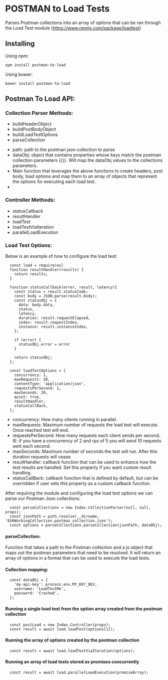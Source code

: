 # POSTMAN to Load Tests
Parses Postman collections into an array of options that can be ran through the Load Test module (https://www.npmjs.com/package/loadtest)

## Installing
Using npm: 
```
npm install postman-to-load
```

Using bower:
```
bower install postman-to-load
```

## Postman To Load API:
### Collection Parser Methods:
* buildHeaderObject
* buildPostBodyObject
* buildLoadTestOptions
* parseCollection
 - path: path to the postman json collection to parse
 - dataObj: object that contains properties whose keys match the postman collection parameters {{}}. Will map the dataObj values to the collections parameters.
 - Main function that leverages the above functions to create headers, post body, load options and map them to an array of objects that represent the options for executing each load test. 
 - 

### Controller Methods:
* statusCallback
* resultHandler
* loadTest
* loadTestViaIteration
* parallelLoadExecution

### Load Test Options:
Below is an example of how to configure the load test:
```
  const load = require(esl
  function resultHandler(results) {
    return results;
  }

  function statusCallback(error, result, latency){
    const status = result.statusCode;
    const body = JSON.parse(result.body);
    const statusObj = {
      data: body.data, 
      status, 
      latency,
      duration: result.requestElapsed,
      index: result.requestIndex,
      instance: result.instanceIndex,
    };

    if (error) {
      statusObj.error = error
    }
    
    return statusObj;
  };

  const loadTestOptions = {
    concurrency: 1,
    maxRequests: 20,
    contentType: 'application/json',
    requestsPerSecond: 1,
    maxSeconds: 20,
    quiet: true,
    resultHandler,
    statusCallBack,
  };
  ```

  - concurrency: How many clients running in parallel.
  - maxRequests: Maximum number of requests the load test will execute. Once reached test will end. 
  - requestsPerSecond: How many requests each client sends per second. IE: if you have a concurrency of 2 and rps of 5 you will send 10 requests sent each second.
  - maxSeconds: Maximum number of seconds the test will run. After this duration requests will cease.
  - resultHandler: callback function that can be used to enhance how the test results are handled. Set this property if you want custom result handling.
  - statusCallBack: callback function that is defined by default, but can be overridden if user sets this property as a custom callback function. 

After  requiring the module and configuring the load test options we can parse our Postman Json collections:
```
  const parseCollections = new Index.CollectionParser(null, null, props);
  const jsonPath = path.resolve(__dirname, 'EXHWorkingCollection.postman_collection.json');
  const options = parseCollections.parseCollection(jsonPath, dataObj);
```
#### parseCollection:
Function that takes a path to the Postman collection and a js object that maps out the postman parameters that need to be resolved. 
It will return an array of options in a format that can be used to execute the load tests. 

#### Collection mapping: 
```
  const dataObj = {
    'my-api-key': process.env.MY_KEY_DEV,
    username: 'LoadTestMe',
    password: 'Crashed',
  };
```

#### Running a single load test from the option array created from the postman collection
```
  const postLoad = new Index.Controller(props);
  const result = await load.loadTest(options[1]);
```
#### Running the array of options created by the postman collection
```
  const result = await load.loadTestViaIteration(options);
```
#### Running an array of load tests stored as promises concurrently
```
  const result = await load.parallelLoadExecution(promiseArray);
```